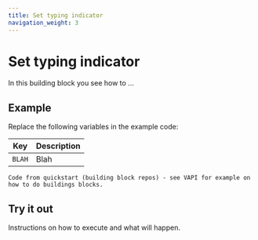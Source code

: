 ```yaml
---
title: Set typing indicator
navigation_weight: 3
---
```


# Set typing indicator

In this building block you see how to ...

## Example

Replace the following variables in the example code:

Key | Description
-- | --
`BLAH` | Blah

```
Code from quickstart (building block repos) - see VAPI for example on
how to do buildings blocks.
```

## Try it out

Instructions on how to execute and what will happen.